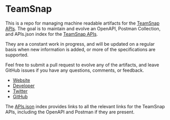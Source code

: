 # TeamSnapThis is a repo for managing machine readable artifacts for the [TeamSnap APIs](http://www.teamsnap.com). The goal is to maintain and evolve an OpenAPI, Postman Collection, and APIs.json index for the [TeamSnap APIs](http://www.teamsnap.com).They are a constant work in progress, and will be updated on a regular basis when new information is added, or more of the specifications are supported.Feel free to submit a pull request to evolve any of the artifacts, and leave GitHub issues if you have any questions, comments, or feedback.- [Website](http://www.teamsnap.com)- [Developer](http://www.teamsnap.com)- [Twitter](https://twitter.com/teamsnap)- [GitHub](https://github.com/teamsnap)The [APIs.json](https://github.com/api-evangelist/teamsnap/blob/master/apis.json) index provides links to all the relevant links for the TeamSnap APIs, including the OpenAPI and Postman if they are present.